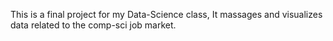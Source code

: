 This is a final project for my Data-Science class,
It massages and visualizes data related to the comp-sci job market.